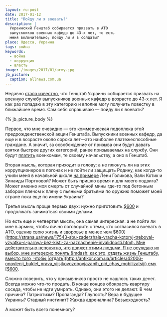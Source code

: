 ```yaml
---
layout: ru-post
date: 2017-01-12
title: "Пойду ли я воевать?"
description: |
  Украинский Генштаб собирается призвать в АТО
  выпускников военных кафедр до 43-х лет, то есть
  меня включительно; пойду ли я в солдаты?
place: Одесса, Украина
tags: война
keywords:
  - война
  - коррупция
  - власть
image: /images/2017/01/army.jpg
jb_picture:
  caption: allnews.com.ua
---
```


Недавно [стало известно](http://www.segodnya.ua/ukraine/prizyv-oficerov-zapasa-vse-podrobnosti-786823.html),
что Генштаб Украины собирается призвать
на военную службу выпускников военных кафедр в возрасте до
43-х лет. Я как раз попадаю в эту категорию и вполне могу получить
повестку в ближайшее время. Сам себя спрашиваю &mdash; пойду ли я воевать?

{% jb_picture_body %}

<!--more-->

Первое, что мне очевидно &mdash; это коммерческая подоплека этой предрожденственской
акции Генштаба. Выпускники военных кафедр, да еще и в возрасте около сорока лет&mdash;это
наиболее платежеспособные граждане. А значит, за освобождение
от призыва они будут давать взятки быстрее других категорий, ранее призываемых
на службу. Они будут
[платить](http://dnipro.depo.ua/rus/dnipro/u-dnipropetrovsku-kontrrozvidniki-sbu-popalisya-na-habari-22092015161300)
военкомам, те своему начальству, а оно в Генштаб.

Вторая мысль, которая приходит в голову: а не плюнуть ли на этих коррупционеров
в погонах и не пойти ли защищать Родину, как когда-то учили меня в начальной
школе [на примере](https://ru.wikipedia.org/wiki/%D0%9F%D0%B8%D0%BE%D0%BD%D0%B5%D1%80%D1%8B-%D0%B3%D0%B5%D1%80%D0%BE%D0%B8)
Лени Голикова, Вали Котик и Зинаиды Портновой?
Может быть пришло время и для моего подвига? Может именно моя смерть
от случайной мины где-то под бетонным забором плечом к плечу с пьяными братьями
по оружию поможет моей стране пока еще по имени Украина?

Третья мысль проще первых двух: нужно приготовить
[$600](http://glavred.info/proisshestvija/v-zone-ato-na-vzyatke-pogorel-sotrudnik-voenkomata-treboval-dengi-za-otmazku-ot-armii-361084.html)
и продолжать заниматься своими делами.

Но есть еще и четвертая мысль, она самая интересная: а не пойти ли мне в армию,
чтобы лично поговорить с теми, кто согласился воевать в АТО, оценив
свою жизнь и здоровье в
[менее чем $600](https://strana.ua/news/17543-sbu-zaderzhala-vracha-kotoryj-treboval-vzyatku-s-parnya-bez-kisti-za-naznachenie-invalidnosti.html).
Мне действительно непонятно, что движет
этими людьми. Я не осуждаю их выбор, мне интересно понять &mdash; как это,
отдать жизнь Генштабу, вместо того, чтобы
[отдать](http://antikor.com.ua/articles/42006-onovlenij_buklet_prava_vijsjkovozobovjazanih_pid_chas_mobilizatsiji)
ему
[$600](http://kp.ua/politics/460834-yzbezhat-uchastyia-v-ato-mozhno-za-500-dollarov).

Сложно поверить, что у призывников просто не нашлось таких денег. Всегда можно
что-то продать. В конце концов обокрасть квартиру соседа, чтобы не
идти умирать. Однако, они этого не делают. В чем причина? Патриотизм?
Пропаганда? Глупость? Вера в будущее Украины? Стадный инстинкт? Жажда
адреналина? Безысходность?

А может быть всего понемногу?

